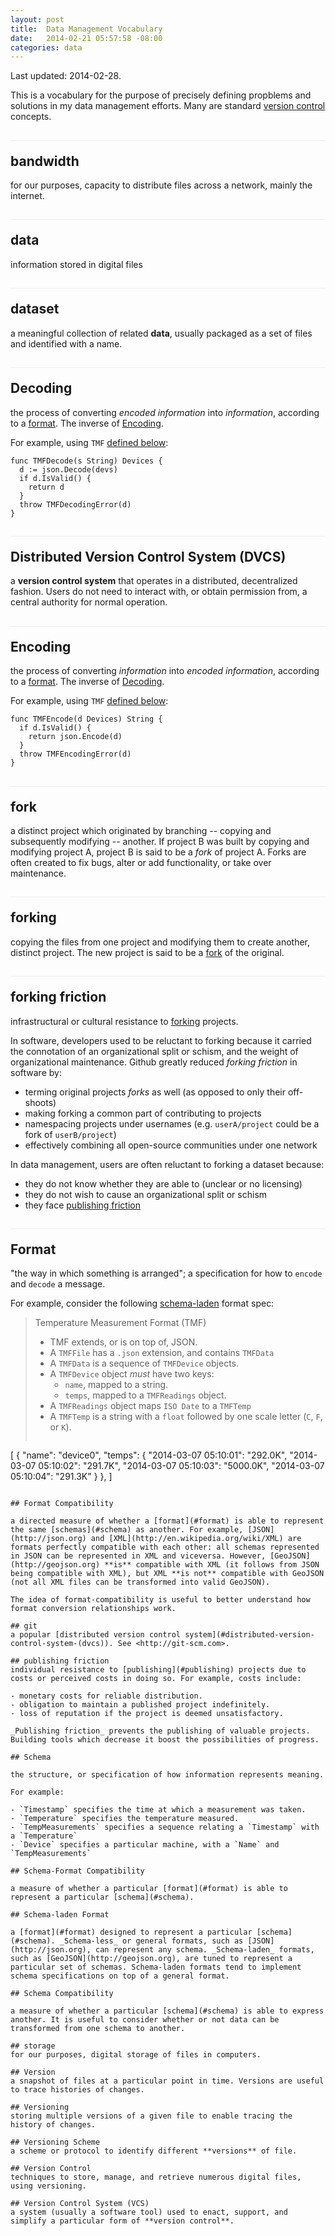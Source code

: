 ```yaml
---
layout: post
title:  Data Management Vocabulary
date:   2014-02-21 05:57:58 -08:00
categories: data
---
```


Last updated: 2014-02-28.

This is a vocabulary for the purpose of precisely defining propblems and solutions in my data management efforts. Many are standard [version control](#version-control) concepts.

<style>
h2 {
  border-top: 1px solid #eee;
  padding-top: 20px;
}
</style>

## bandwidth
for our purposes, capacity to distribute files across a network, mainly the internet.

## data
information stored in digital files

## dataset
a meaningful collection of related **data**, usually packaged as a set of files and identified with a name.


## Decoding

the process of converting _encoded information_ into _information_, according to a [format](#format). The inverse of [Encoding](#encoding).

For example, using `TMF` [defined below](#tmf-format):

```golang
func TMFDecode(s String) Devices {
  d := json.Decode(devs)
  if d.IsValid() {
    return d
  }
  throw TMFDecodingError(d)
}
```

## Distributed Version Control System (DVCS)
a **version control system** that operates in a distributed, decentralized fashion. Users do not need to interact with, or obtain permission from, a central authority for normal operation.

## Encoding

the process of converting _information_ into _encoded information_, according to a [format](#format). The inverse of [Decoding](#decoding).

For example, using `TMF` [defined below](#tmf-format):

```golang
func TMFEncode(d Devices) String {
  if d.IsValid() {
    return json.Encode(d)
  }
  throw TMFEncodingError(d)
}
```

## fork
a distinct project which originated by branching -- copying and subsequently modifying -- another. If project B was built by copying and modifying project A, project B is said to be a _fork_ of project A. Forks are often created to fix bugs, alter or add functionality, or take over maintenance.

## forking
copying the files from one project and modifying them to create another, distinct project. The new project is said to be a [fork](#fork) of the original.

## forking friction
infrastructural or cultural resistance to [forking](#forking) projects.

In software, developers used to be reluctant to forking because it carried the connotation of an organizational split or schism, and the weight of organizational maintenance. Github greatly reduced _forking friction_ in software by:

- terming original projects _forks_ as well (as opposed to only their off-shoots)
- making forking a common part of contributing to projects
- namespacing projects under usernames (e.g. `userA/project` could be a fork of `userB/project`)
- effectively combining all open-source communities under one network

In data management, users are often reluctant to forking a dataset because:

- they do not know whether they are able to (unclear or no licensing)
- they do not wish to cause an organizational split or schism
- they face [publishing friction](#publishing-friction)

## Format

"the way in which something is arranged"; a specification for how to `encode` and `decode` a message.

For example, consider the following [schema-laden](#schema-laden) format spec:

<div id="tmf-format"></div>

> Temperature Measurement Format (TMF)
>
> - TMF extends, or is on top of, JSON.
> - A `TMFFile` has a `.json` extension, and contains `TMFData`
> - A `TMFData` is a sequence of `TMFDevice` objects.
> - A `TMFDevice` object _must_ have two keys:
>   - `name`, mapped to a string.
>   - `temps`, mapped to a `TMFReadings` object.
> - A `TMFReadings` object maps `ISO Date` to a `TMFTemp`
> - A `TMFTemp` is a string with a `float` followed by one scale letter (`C`, `F`, or `K`).
>
> ```json
[
  {
    "name": "device0",
    "temps": {
      "2014-03-07 05:10:01": "292.0K",
      "2014-03-07 05:10:02": "291.7K",
      "2014-03-07 05:10:03": "5000.0K",
      "2014-03-07 05:10:04": "291.3K"
    }
  },
]
```

## Format Compatibility

a directed measure of whether a [format](#format) is able to represent the same [schemas](#schema) as another. For example, [JSON](http://json.org) and [XML](http://en.wikipedia.org/wiki/XML) are formats perfectly compatible with each other: all schemas represented in JSON can be represented in XML and viceversa. However, [GeoJSON](http://geojson.org) **is** compatible with XML (it follows from JSON being compatible with XML), but XML **is not** compatible with GeoJSON (not all XML files can be transformed into valid GeoJSON).

The idea of format-compatibility is useful to better understand how format conversion relationships work.

## git
a popular [distributed version control system](#distributed-version-control-system-(dvcs)). See <http://git-scm.com>.

## publishing friction
individual resistance to [publishing](#publishing) projects due to costs or perceived costs in doing so. For example, costs include:

- monetary costs for reliable distribution.
- obligation to maintain a published project indefinitely.
- loss of reputation if the project is deemed unsatisfactory.

_Publishing friction_ prevents the publishing of valuable projects. Building tools which decrease it boost the possibilities of progress.

## Schema

the structure, or specification of how information represents meaning.

For example:

- `Timestamp` specifies the time at which a measurement was taken.
- `Temperature` specifies the temperature measured.
- `TempMeasurements` specifies a sequence relating a `Timestamp` with a `Temperature`
- `Device` specifies a particular machine, with a `Name` and `TempMeasurements`

## Schema-Format Compatibility

a measure of whether a particular [format](#format) is able to represent a particular [schema](#schema).

## Schema-laden Format

a [format](#format) designed to represent a particular [schema](#schema). _Schema-less_ or general formats, such as [JSON](http://json.org), can represent any schema. _Schema-laden_ formats, such as [GeoJSON](http://geojson.org), are tuned to represent a particular set of schemas. Schema-laden formats tend to implement schema specifications on top of a general format.

## Schema Compatibility

a measure of whether a particular [schema](#schema) is able to express another. It is useful to consider whether or not data can be transformed from one schema to another.

## storage
for our purposes, digital storage of files in computers.

## Version
a snapshot of files at a particular point in time. Versions are useful to trace histories of changes.

## Versioning
storing multiple versions of a given file to enable tracing the history of changes.

## Versioning Scheme
a scheme or protocol to identify different **versions** of file.

## Version Control
techniques to store, manage, and retrieve numerous digital files, using versioning.

## Version Control System (VCS)
a system (usually a software tool) used to enact, support, and simplify a particular form of **version control**.

